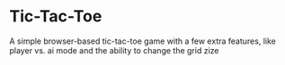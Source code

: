 # Tic-Tac-Toe
A simple browser-based tic-tac-toe game with a few extra features, like player vs. ai mode and the ability to change the grid zize

